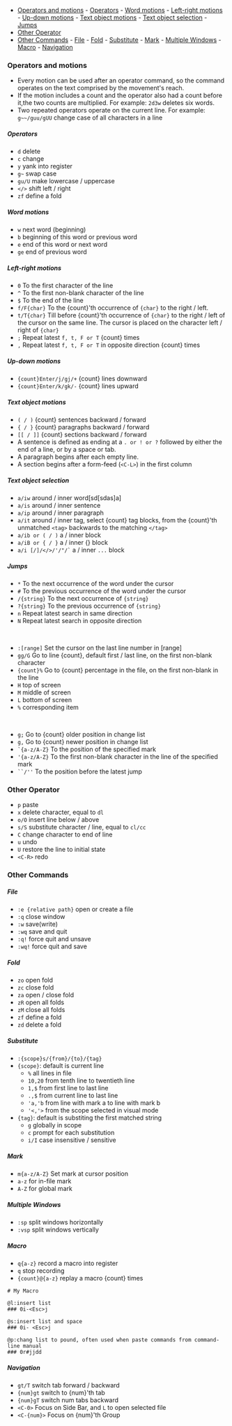 <!-- TOC -->

- [Operators and motions](#operators-and-motions)
        - [Operators](#operators)
        - [Word motions](#word-motions)
        - [Left-right motions](#left-right-motions)
        - [Up-down motions](#up-down-motions)
        - [Text object motions](#text-object-motions)
        - [Text object selection](#text-object-selection)
        - [Jumps](#jumps)
- [Other Operator](#other-operator)
- [Other Commands](#other-commands)
        - [File](#file)
        - [Fold](#fold)
        - [Substitute](#substitute)
        - [Mark](#mark)
        - [Multiple Windows](#multiple-windows)
        - [Macro](#macro)
        - [Navigation](#navigation)

<!-- /TOC -->




### Operators and motions
- Every motion can be used after an operator command, so the command operates on the text comprised by the movement's reach.
- If the motion includes a count and the operator also had a count before it,the two counts are multiplied. For example: `2d3w` deletes six words.
- Two repeated operators operate on the current line. For example: `g~~/guu/gUU` change case of all characters in a line

##### Operators
- `d` delete
- `c` change
- `y` yank into register
- `g~` swap case
- `gu/U` make lowercase / uppercase
- `</>` shift left / right
- `zf` define a fold

##### Word motions
- `w` next word (beginning)
- `b` beginning of this word or previous word
- `e` end of this word or next word
- `ge` end of previous word

##### Left-right motions
- `0` To the first character of the line
- `^` To the first non-blank character of the line
- `$` To the end of the line
- `f/F{char}` To the {count}'th occurrence of `{char}` to the right / left.
- `t/T{char}` Till before {count}'th occurrence of `{char}` to the right / left of the cursor on the same line. The cursor is placed on the character left / right of `{char}`
- `;` Repeat latest `f, t, F or T` {count} times
- `,` Repeat latest `f, t, F or T` in opposite direction {count} times

##### Up-down motions
- `{count}Enter/j/gj/+` {count} lines downward
- `{count}Enter/k/gk/-` {count} lines upward

##### Text object motions
- `( / )`	{count} sentences backward / forward
- `{ / }`	{count} paragraphs backward / forward
- `[[ / ]]` {count} sections backward / forward
- A sentence is defined as ending at a `. or ! or ?` followed by either the end of a line, or by a space or tab.
- A paragraph begins after each empty line.
- A section begins after a form-feed (`<C-L>`) in the first column

##### Text object selection
- `a/iw` around / inner word[sd[sdas]a]
- `a/is` around / inner sentence
- `a/ip` around / inner paragraph
- `a/it` around / inner tag, select {count} tag blocks, from the {count}'th unmatched `<tag>` backwards to the matching `</tag>`
- `a/ib or ( / )` a / inner block
- `a/iB or { / }` a / inner {} block
- `` a/i [/]/</>/'/"/` `` a / inner `...` block


##### Jumps
- `*` To the next occurrence of the word under the cursor
- `#` To the previous occurrence of the word under the cursor
- `/{string}` To the next occurrence of `{string}`
- `?{string}` To the previous occurrence of `{string}`
- `n` Repeat latest search in same direction
- `N` Repeat latest search in opposite direction
<br>

- `:[range]` Set the cursor on the last line number in [range]
- `gg/G` Go to line {count}, default first / last line, on the first non-blank character
- `{count}%`	Go to {count} percentage in the file, on the first non-blank in the line
- `H` top of screen
- `M` middle of screen
- `L` bottom of screen
- `%` corresponding item
<br>

- `g;` Go to {count} older position in change list
- `g,` Go to {count} newer position in change list
- `` `{a-z/A-Z} `` To the position of the specified mark
- `'{a-z/A-Z}` To the first non-blank character in the line of the specified mark
- ``` ``/'' ``` To the position before the latest jump




### Other Operator
- `p` paste
- `x` delete character, equal to `dl`
- `o/O` insert line below / above
- `s/S` substitute character / line, equal to `cl/cc`
- `C` change character to end of line
- `u` undo
- `U` restore the line to initial state
- `<C-R>` redo





### Other Commands
##### File
- `:e {relative path}` open or create a file
- `:q` close window
- `:w` save(write)
- `:wq` save and quit
- `:q!` force quit and unsave
- `:wq!` force quit and save

##### Fold
- `zo` open fold
- `zc` close fold
- `za` open / close fold
- `zR` open all folds
- `zM` close all folds
- `zf` define a fold
- `zd` delete a fold

##### Substitute
- `:{scope}s/{from}/{to}/{tag}`
- `{scope}`: default is current line
  - `%` all lines in file
  - `10,20` from tenth line to twentieth line
  - `1,$` from first line to last line
  - `.,$` from current line to last line
  - `'a,'b` from line with mark a to line with mark b
  - `'<,'>` from the scope selected in visual mode
- `{tag}`: default is substiting the first matched string
  - `g` globally in scope
  - `c` prompt for each substitution
  - `i/I` case insensitive / sensitive

##### Mark
- `m{a-z/A-Z}` Set mark at cursor position
- `a-z` for in-file mark
- `A-Z` for global mark

##### Multiple Windows
- `:sp` split windows horizontally
- `:vsp` split windows vertically

##### Macro
- `q{a-z}` record a macro into register
- `q` stop recording
- `{count}@{a-z}` replay a macro {count} times
```shell
# My Macro

@l:insert list
### 0i-<Esc>j

@s:insert list and space
### 0i- <Esc>j

@p:chang list to pound, often used when paste commands from command-line manual
### 0r#jjdd
```

##### Navigation
- `gt/T` switch tab forward / backward
- `{num}gt` switch to {num}'th tab
- `{num}gT` switch num tabs backward
- `<C-0>` Focus on Side Bar, and `L` to open selected file
- `<C-{num}>` Focus on {num}'th Group










